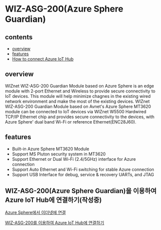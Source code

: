 # WIZ-ASG-200(Azure Sphere Guardian)

## contents

-  [overview](#overview)
-  [features](#features)
-  [How to connect Azure IoT Hub](#how-to-connect-AzureIoTHub)


<a name="overview"></a>
## overview

WIZnet WIZ-ASG-200 Guardian Module based on Azure Sphere is an edge module with 2-port Ethernet and Wireless to provide secure connectivity to IoT devices.
This module will help minimize chagnes in the existing wired network environment and make the most of the existing devices.
WIZnet WIZ-ASG-200 Guardian Module based on Avnet's Azure Sphere MT3620 module can be connected to IoT devices via WIZnet W5500 Hardwired TCP/IP Ethernet chip and provides secure connectivity to the devices, with Azure Sphere' dual band Wi-Fi or reference Ethernet(ENC28J60).


<a name="features"></a>
## features

- Built-in Azure Sphere MT3620 Module
- Support MS Pluton security system in MT3620
- Support Ethernet or Dual Wi-Fi (2.4/5GHz) interface for Azure connection
- Support Auto Ethernet and Wi-Fi switching for stable Azure connection
- Support USB Interface for debug, service & recovery UARTs, and JTAG


<a name="how-to-connect-AzureIoTHub"></a>
## WIZ-ASG-200(Azure Sphere Guardian)을 이용하여 Azure IoT Hub에 연결하기(작성중)

[Azure Sphere에서 이더넷에 연결](https://docs.microsoft.com/ko-kr/azure-sphere/network/connect-ethernet)

[WIZ-ASG-200를 이용하여 Azure IoT Hub에 연결하기](https://docs.microsoft.com/ko-kr/azure-sphere/app-development/use-azure-iot)
